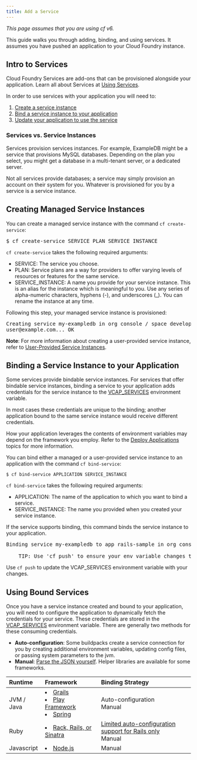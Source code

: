 ```yaml
---
title: Add a Service
---
```


_This page assumes that you are using cf v6._

This guide walks you through adding, binding, and using services.
It assumes you have pushed an application to your Cloud Foundry instance.

## <a id='intro'></a>Intro to Services ##

Cloud Foundry Services are add-ons that can be provisioned alongside your application. Learn all about Services at [Using Services](index.html).

In order to use services with your application you will need to:

1. [Create a service instance](#create)
1. [Bind a service instance to your application](#bind)
1. [Update your application to use the service](#use)

### Services vs. Service Instances

Services provision services instances. For example, ExampleDB might be a service that provisions MySQL databases.
Depending on the plan you select, you might get a database in a multi-tenant
server, or a dedicated server.

Not all services provide databases; a service may simply provision an account on
their system for you.
Whatever is provisioned for you by a service is a service instance.

## <a id='create'></a>Creating Managed Service Instances ##

You can create a managed service instance with the command `cf create-service`:

<pre class="terminal">
$ cf create-service SERVICE PLAN SERVICE_INSTANCE
</pre>

`cf create-service` takes the following required arguments:

* SERVICE: The service you choose.
* PLAN: Service plans are a way for providers to offer varying levels
of resources or features for the same service.
* SERVICE\_INSTANCE: A name you provide for your service instance.
This is an alias for the instance which is meaningful to you.
Use any series of alpha-numeric characters, hyphens (-), and underscores (_).
You can rename the instance at any time.

Following this step, your managed service instance is provisioned:

<pre class="terminal">
Creating service my-exampledb in org console / space development as
user@example.com... OK
</pre>

**Note**: For more information about creating a user-provided service instance,
refer to [User-Provided Service Instances](./user-provided.html).

## <a id='bind'></a>Binding a Service Instance to your Application ##

Some services provide bindable service instances.
For services that offer bindable service instances, binding a service to your
application adds credentials for the service instance to the
[VCAP_SERVICES](../deploy-apps/environment-variable.html#VCAP_SERVICES)
environment variable.

In most cases these credentials are unique to the binding; another application
bound to the same service instance would receive different credentials.

How your application leverages the contents of environment variables may depend
on the framework you employ.
Refer to the [Deploy Applications](../deploy-apps/index.html) topics for more information.

You can bind either a managed or a user-provided service instance to an
application with the command `cf bind-service`:

```
$ cf bind-service APPLICATION SERVICE_INSTANCE
```

`cf bind-service` takes the following required arguments:

* APPLICATION: The name of the application to which you want to bind a service.
* SERVICE\_INSTANCE: The name you provided when you created your service
instance.

If the service supports binding, this command binds the service instance to your
application.

<pre class="terminal">
Binding service my-exampledb to app rails-sample in org console / space development as user@example.com... OK

	TIP: Use 'cf push' to ensure your env variable changes take effect
</pre>

Use `cf push` to update the VCAP_SERVICES environment variable with your
changes.

## <a id='use'></a>Using Bound Services ##

Once you have a service instance created and bound to your application, you will
need to configure the application to dynamically fetch the credentials for your
service.
These credentials are stored in the
[VCAP_SERVICES](../deploy-apps/environment-variable.html#VCAP_SERVICES)
environment variable.
There are generally two methods for these consuming credentials.

* **Auto-configuration**: Some buildpacks create a service connection for you
by creating additional environment variables, updating config files, or passing
system parameters to the jvm.
* **Manual**: [Parse the JSON yourself](../deploy-apps/environment-variable.html#app). Helper libraries are
available for some frameworks.

| Runtime    | Framework  | Binding Strategy         |
| :--------- |:---------- |:-------------            |
| JVM / Java | <li>[Grails][g] <li>[Play Framework][p] <li>[Spring][s] | Auto-configuration<br/>Manual |
| Ruby       | <li>[Rack, Rails, or Sinatra](./ruby-service-bindings.html) |  [Limited auto-configuration support for Rails only](./ruby-service-bindings.html#auto-config)<br/>Manual |
| Javascript | <li>[Node.js](./node-service-bindings.html) | Manual |

[g]: ./grails-service-bindings.html
[p]: ./play-service-bindings.html
[s]: ./spring-service-bindings.html
